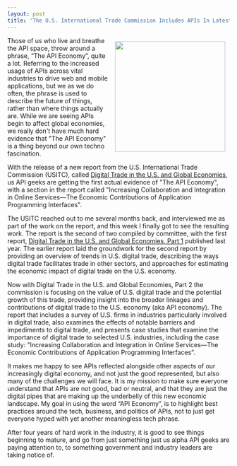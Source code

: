 ```yaml
---
layout: post
title: 'The U.S. International Trade Commission Includes APIs In Latest Report'
---
```

<p><a href="https://s3.amazonaws.com/kinlane-productions/federal-government/usitc/pub4485.pdf" target="_blank"><img style="padding: 10px;" src="https://s3.amazonaws.com/kinlane-productions/federal-government/usitc/united-states-internation-al-trade-commission-report.png" alt="" width="250" align="right" /></a></p>
<p>Those of us who live and breathe the API space, throw around a phrase, &ldquo;The API Economy&rdquo;, quite a lot. Referring to the increased usage of APIs across vital industries to drive web and mobile applications, but we as we do often, the phrase is used to describe the future of things, rather than where things actually are. While we are seeing APIs begin to affect global economies, we really don't have much hard evidence that "The API Economy" is a thing beyond our own techno fascination.</p>
<p>With the release of a new report from the U.S. International Trade Commission (USITC), called <a href="https://s3.amazonaws.com/kinlane-productions/federal-government/usitc/pub4485.pdf">Digital Trade in the U.S. and Global Economies</a>, us API geeks are getting the first actual evidence of "The API Economy", with a section in the report called "Increasing Collaboration and Integration in Online Services&mdash;The Economic Contributions of Application Programming Interfaces".</p>
<p>The USITC reached out to me several months back, and interviewed me as part of the work on the report, and this week I finally got to see the resulting work. The report is the second of two compiled by committee, with the first report, <a href="https://s3.amazonaws.com/kinlane-productions/federal-government/usitc/pub4415.pdf">Digital Trade in the U.S. and Global Economies, Part 1</a> published last year. The earlier report laid the groundwork for the second report by providing an overview of trends in U.S. digital trade, describing the ways digital trade facilitates trade in other sectors, and approaches for estimating the economic impact of digital trade on the U.S. economy.</p>
<p>Now with Digital Trade in the U.S. and Global Economies, Part 2 the commission is focusing on the value of U.S. digital trade and the potential growth of this trade, providing insight into the broader linkages and contributions of digital trade to the U.S. economy (aka API economy). The report that includes a survey of U.S. firms in industries particularly involved in digital trade, also examines the effects of notable barriers and impediments to digital trade, and presents case studies that examine the importance of digital trade to selected U.S. industries, including the case study: "Increasing Collaboration and Integration in Online Services&mdash;The Economic Contributions of Application Programming Interfaces&rdquo;.</p>
<p>It makes me happy to see APIs reflected alongside other aspects of our increasingly digital economy, and not just the good represented, but also many of the challenges we will face. It is my mission to make sure everyone understand that APIs are not good, bad or neutral, and that they are just the digital pipes that are making up the underbelly of this new economic landscape. My goal in using the word &ldquo;API Economy&rdquo;, is to highlight best practices around the tech, business, and politics of APIs, not to just get everyone hyped with yet another meaningless tech phrase.</p>
<p>After four years of hard work in the industry, it is good to see things beginning to mature, and go from just something just us alpha API geeks are paying attention to, to something government and industry leaders are taking notice of.</p>